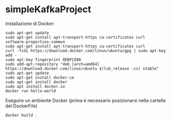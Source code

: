 # simpleKafkaProject

Installazione di Docker: 
```
sudo apt-get update
sudo apt-get install apt-transport-https ca-certificates curl software-properties-common
sudo apt-get install apt-transport-https ca-certificates curl 
curl -fsSL https://download.docker.com/linux/ubuntu/gpg | sudo apt-key add - 
sudo apt-key fingerprint 0EBFCD88 
sudo add-apt-repository "deb [arch=amd64] https://download.docker.com/linux/ubuntu $(lsb_release -cs) stable" 
sudo apt-get update 
sudo apt-get install docker-ce
sudo apt-get install docker
sudo apt install docker.io 
docker run hello-world
```
Eseguire un ambiente Docker (prima è necessario posizionarsi nella cartella del DockerFile)

```
docker build .
```
